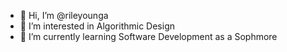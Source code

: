 - 👋 Hi, I’m @rileyounga
- 👀 I’m interested in Algorithmic Design
- 🌱 I’m currently learning Software Development as a Sophmore


<!---
rileyounga/rileyounga is a ✨ special ✨ repository because its `README.md` (this file) appears on your GitHub profile.
You can click the Preview link to take a look at your changes.
--->
